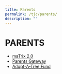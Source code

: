 ```yaml
---
title: Parents
permalink: /tjc/parents/
description: ""
---
```

# PARENTS

*   [maTrix 2.0](https://matrix.tjc.edu.sg/index.html)
*   [Parents Gateway](https://pg.moe.edu.sg/)
*   [Adopt-A-Tree Fund](https://www.temasekjc.moe.edu.sg/about/adopt-a-tree-fund)